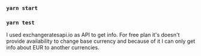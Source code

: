 ### `yarn start`

### `yarn test`

I used exchangeratesapi.io as API to get info. For free plan it's doesn't provide availability to change base currency and because of it I can only get info about EUR to another currencies.